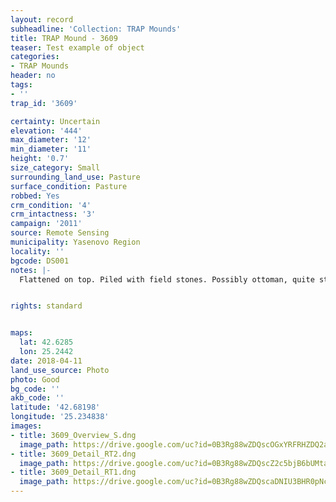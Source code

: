 ```yaml
---
layout: record
subheadline: 'Collection: TRAP Mounds'
title: TRAP Mound - 3609
teaser: Test example of object
categories:
- TRAP Mounds
header: no
tags:
- ''
trap_id: '3609'

certainty: Uncertain
elevation: '444'
max_diameter: '12'
min_diameter: '11'
height: '0.7'
size_category: Small
surrounding_land_use: Pasture
surface_condition: Pasture
robbed: Yes
crm_condition: '4'
crm_intactness: '3'
campaign: '2011'
source: Remote Sensing
municipality: Yasenovo Region
locality: ''
bgcode: DS001
notes: |-
  Flattened on top. Piled with field stones. Possibly ottoman, quite steep.


rights: standard


maps:
  lat: 42.6285
  lon: 25.2442
date: 2018-04-11
land_use_source: Photo
photo: Good
bg_code: ''
akb_code: ''
latitude: '42.68198'
longitude: '25.234838'
images:
- title: 3609_Overview_S.dng
  image_path: https://drive.google.com/uc?id=0B3Rg88wZDQscOGxYRFRHZDQ2aWc
- title: 3609_Detail_RT2.dng
  image_path: https://drive.google.com/uc?id=0B3Rg88wZDQscZ2c5bjB6bUMtajQ
- title: 3609_Detail_RT1.dng
  image_path: https://drive.google.com/uc?id=0B3Rg88wZDQscaDNIU3BHR0pNcEk
---
```

